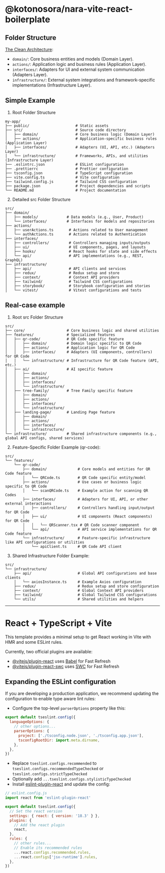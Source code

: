 # @kotonosora/nara-vite-react-boilerplate

## Folder Structure

[The Clean Architecture](https://blog.cleancoder.com/uncle-bob/2012/08/13/the-clean-architecture.html):

- `domain/`: Core business entities and models (Domain Layer).
- `actions/`: Application logic and business rules (Application Layer).
- `interfaces/`: Adapters for UI and external system communication (Adapters Layer).
- `infrastructure/`: External system integrations and framework-specific implementations (Infrastructure Layer).

## Simple Example

1. Root Folder Structure

```
my-app/
├── public/                     # Static assets
├── src/                        # Source code directory
│   ├── domain/                 # Core business logic (Domain Layer)
│   ├── actions/                # Application-specific business rules (Application Layer)
│   ├── interfaces/             # Adapters (UI, API, etc.) (Adapters Layer)
│   └── infrastructure/         # Frameworks, APIs, and utilities (Infrastructure Layer)
├── .eslintrc.json              # ESLint configuration
├── .prettierrc                 # Prettier configuration
├── tsconfig.json               # TypeScript configuration
├── vite.config.ts              # Vite configuration
├── tailwind.config.js          # Tailwind CSS configuration
├── package.json                # Project dependencies and scripts
└── README.md                   # Project documentation
```

2. Detailed src Folder Structure

```
src/
├── domain/
│   ├── models/             # Data models (e.g., User, Product)
│   └── interfaces/         # Interfaces for models and repositories
├── actions/
│   ├── userActions.ts       # Actions related to User management
│   └── authActions.ts       # Actions related to Authentication
├── interfaces/
│   ├── controllers/         # Controllers managing inputs/outputs
│   ├── ui/                  # UI components, pages, and layouts
│   ├── hooks/               # React hooks for state and side effects
│   └── api/                 # API implementations (e.g., REST, GraphQL)
├── infrastructure/
│   ├── api/                 # API clients and services
│   ├── redux/               # Redux setup and store
│   ├── context/             # Context API providers
│   ├── tailwind/            # Tailwind CSS configurations
│   ├── storybook/           # Storybook configuration and stories
│   └── vitest/              # Vitest configurations and tests

```

## Real-case example

1. Root src Folder Structure

```
src/
├── core/                   # Core business logic and shared utilities
├── features/               # Specialized features
│   ├── qr-code/            # QR Code specific feature
│   │   ├── domain/         # Domain logic specific to QR Code
│   │   ├── actions/        # Application logic for QR Code
│   │   ├── interfaces/     # Adapters (UI components, controllers) for QR Code
│   │   └── infrastructure/ # Infrastructure for QR Code feature (API, etc.)
│   ├── ai/                 # AI specific feature
│   │   ├── domain/
│   │   ├── actions/
│   │   ├── interfaces/
│   │   └── infrastructure/
│   ├── tree-family/        # Tree Family specific feature
│   │   ├── domain/
│   │   ├── actions/
│   │   ├── interfaces/
│   │   └── infrastructure/
│   ├── landing-page/       # Landing Page feature
│   │   ├── domain/
│   │   ├── actions/
│   │   ├── interfaces/
│   │   └── infrastructure/
└── infrastructure/         # Shared infrastructure components (e.g., global API configs, shared services)
```

2. Feature-Specific Folder Example (qr-code):

```
src/
└── features/
    └── qr-code/
        ├── domain/              # Core models and entities for QR Code feature
        │   └── QRCode.ts        # QR Code specific entity/model
        ├── actions/             # Use cases or business logic specific to QR Code
        │   └── scanQRCode.ts    # Example action for scanning QR Codes
        ├── interfaces/          # Adapters for UI, API, or other external interactions
        │   ├── controllers/     # Controllers handling input/output for QR Code
        │   ├── ui/              # UI components (React components) for QR Code
        │   │   └── QRScanner.tsx # QR Code scanner component
        │   └── api/             # API service implementations for QR Code feature
        └── infrastructure/      # Feature-specific infrastructure like API configurations or utilities
            └── apiClient.ts     # QR Code API client
```

3. Shared Infrastructure Folder Example:

```
src/
└── infrastructure/
    ├── api/                     # Global API configurations and base clients
    │   └── axiosInstance.ts     # Example Axios configuration
    ├── redux/                   # Redux setup and store configuration
    ├── context/                 # Global Context API providers
    ├── tailwind/                # Global Tailwind CSS configurations
    └── utils/                   # Shared utilities and helpers
```

---

# React + TypeScript + Vite

This template provides a minimal setup to get React working in Vite with HMR and some ESLint rules.

Currently, two official plugins are available:

- [@vitejs/plugin-react](https://github.com/vitejs/vite-plugin-react/blob/main/packages/plugin-react/README.md) uses [Babel](https://babeljs.io/) for Fast Refresh
- [@vitejs/plugin-react-swc](https://github.com/vitejs/vite-plugin-react-swc) uses [SWC](https://swc.rs/) for Fast Refresh

## Expanding the ESLint configuration

If you are developing a production application, we recommend updating the configuration to enable type aware lint rules:

- Configure the top-level `parserOptions` property like this:

```js
export default tseslint.config({
  languageOptions: {
    // other options...
    parserOptions: {
      project: ['./tsconfig.node.json', './tsconfig.app.json'],
      tsconfigRootDir: import.meta.dirname,
    },
  },
})
```

- Replace `tseslint.configs.recommended` to `tseslint.configs.recommendedTypeChecked` or `tseslint.configs.strictTypeChecked`
- Optionally add `...tseslint.configs.stylisticTypeChecked`
- Install [eslint-plugin-react](https://github.com/jsx-eslint/eslint-plugin-react) and update the config:

```js
// eslint.config.js
import react from 'eslint-plugin-react'

export default tseslint.config({
  // Set the react version
  settings: { react: { version: '18.3' } },
  plugins: {
    // Add the react plugin
    react,
  },
  rules: {
    // other rules...
    // Enable its recommended rules
    ...react.configs.recommended.rules,
    ...react.configs['jsx-runtime'].rules,
  },
})
```
